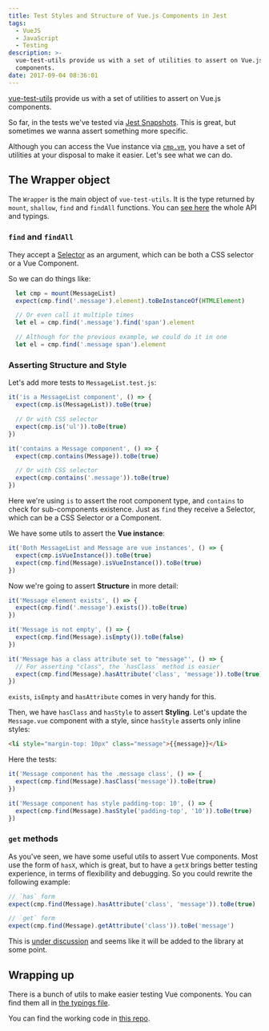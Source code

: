 ```yaml
---
title: Test Styles and Structure of Vue.js Components in Jest
tags:
  - VueJS
  - JavaScript
  - Testing
description: >-
  vue-test-utils provide us with a set of utilities to assert on Vue.js
  components.
date: 2017-09-04 08:36:01
---
```



[vue-test-utils](https://github.com/vuejs/vue-test-utils) provide us with a set of utilities to assert on Vue.js components.

<!-- more -->

So far, in the tests we've tested via [Jest Snapshots](https://facebook.github.io/jest/docs/snapshot-testing.html). This is great, but sometimes we wanna assert something more specific.

Although you can access the Vue instance via [`cmp.vm`](https://github.com/alexjoverm/vue-testing-series/blob/master/test/MessageList.test.js#L17), you have a set of utilities at your disposal to make it easier. Let's see what we can do.

## The Wrapper object

The `Wrapper` is the main object of `vue-test-utils`. It is the type returned by `mount`, `shallow`, `find` and `findAll` functions. You can [see here](https://github.com/vuejs/vue-test-utils/blob/master/types/index.d.ts#L34) the whole API and typings.

### `find` and `findAll`

They accept a [Selector](https://github.com/vuejs/vue-test-utils/blob/master/types/index.d.ts#L11) as an argument, which can be both a CSS selector or a Vue Component.

So we can do things like:

```javascript
  let cmp = mount(MessageList)
  expect(cmp.find('.message').element).toBeInstanceOf(HTMLElement)

  // Or even call it multiple times
  let el = cmp.find('.message').find('span').element

  // Although for the previous example, we could do it in one
  let el = cmp.find('.message span').element
```

### Asserting Structure and Style

Let's add more tests to `MessageList.test.js`:

```javascript
it('is a MessageList component', () => {
  expect(cmp.is(MessageList)).toBe(true)

  // Or with CSS selector
  expect(cmp.is('ul')).toBe(true)
})

it('contains a Message component', () => {
  expect(cmp.contains(Message)).toBe(true)

  // Or with CSS selector
  expect(cmp.contains('.message')).toBe(true)
})
```

Here we're using `is` to assert the root component type, and `contains` to check for sub-components existence. Just as `find` they receive a Selector, which can be a CSS Selector or a Component.

We have some utils to assert the **Vue instance**:

```javascript
it('Both MessageList and Message are vue instances', () => {
  expect(cmp.isVueInstance()).toBe(true)
  expect(cmp.find(Message).isVueInstance()).toBe(true)
})
```

Now we're going to assert **Structure** in more detail:

```javascript
it('Message element exists', () => {
  expect(cmp.find('.message').exists()).toBe(true)
})

it('Message is not empty', () => {
  expect(cmp.find(Message).isEmpty()).toBe(false)
})

it('Message has a class attribute set to "message"', () => {
  // For asserting "class", the `hasClass` method is easier
  expect(cmp.find(Message).hasAttribute('class', 'message')).toBe(true)
})
```

`exists`, `isEmpty` and `hasAttribute` comes in very handy for this.

Then, we have `hasClass` and `hasStyle` to assert **Styling**. Let's update the `Message.vue` component with a style, since `hasStyle` asserts only inline styles:

```html
<li style="margin-top: 10px" class="message">{{message}}</li>
```

Here the tests:

```javascript
it('Message component has the .message class', () => {
  expect(cmp.find(Message).hasClass('message')).toBe(true)
})

it('Message component has style padding-top: 10', () => {
  expect(cmp.find(Message).hasStyle('padding-top', '10')).toBe(true)
})
```

### `get` methods

As you've seen, we have some useful utils to assert Vue components. Most use the form of `hasX`, which is great, but to have a `getX` brings better testing experience, in terms of flexibility and debugging. So you could rewrite the following example:

```javascript
// `has` form
expect(cmp.find(Message).hasAttribute('class', 'message')).toBe(true)

// `get` form
expect(cmp.find(Message).getAttribute('class')).toBe('message')
```

This is [under discussion](https://github.com/vuejs/vue-test-utils/issues/27) and seems like it will be added to the library at some point.

## Wrapping up

There is a bunch of utils to make easier testing Vue components. You can find them all in [the typings file](https://github.com/vuejs/vue-test-utils/blob/master/types/index.d.ts).

You can find the working code in [this repo](https://github.com/alexjoverm/vue-testing-series/blob/Test-Styles-and-Structure-in-Vue-js-and-Jest/test/MessageList.test.js).